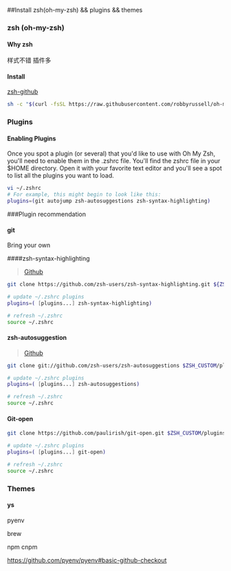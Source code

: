 ##Install zsh(oh-my-zsh) && plugins && themes

### zsh (oh-my-zsh)

#### Why zsh

样式不错 插件多 

#### Install

[zsh-github](https://github.com/robbyrussell/oh-my-zsh)

```bash
sh -c "$(curl -fsSL https://raw.githubusercontent.com/robbyrussell/oh-my-zsh/master/tools/install.sh)"
```

### Plugins

#### Enabling Plugins

Once you spot a plugin (or several) that you'd like to use with Oh My Zsh, you'll need to enable them in the .zshrc file. You'll find the zshrc file in your $HOME directory. Open it with your favorite text editor and you'll see a spot to list all the plugins you want to load.

```bash
vi ~/.zshrc
# For example, this might begin to look like this:
plugins=(git autojump zsh-autosuggestions zsh-syntax-highlighting)
```



###Plugin recommendation

#### git

Bring your own

####zsh-syntax-highlighting

> [Github](https://github.com/zsh-users/zsh-syntax-highlighting)

```bash
git clone https://github.com/zsh-users/zsh-syntax-highlighting.git ${ZSH_CUSTOM:-~/.oh-my-zsh/custom}/plugins/zsh-syntax-highlighting

# update ~/.zshrc plugins
plugins=( [plugins...] zsh-syntax-highlighting) 

# refresh ~/.zshrc 
source ~/.zshrc
```

#### zsh-autosuggestion

> [Github](https://github.com/zsh-users/zsh-autosuggestions)

```bash
git clone git://github.com/zsh-users/zsh-autosuggestions $ZSH_CUSTOM/plugins/zsh-autosuggestions

# update ~/.zshrc plugins
plugins=( [plugins...] zsh-autosuggestions) 

# refresh ~/.zshrc 
source ~/.zshrc
```

#### Git-open

```bash
git clone https://github.com/paulirish/git-open.git $ZSH_CUSTOM/plugins/git-open

# update ~/.zshrc plugins
plugins=( [plugins...] git-open) 

# refresh ~/.zshrc 
source ~/.zshrc
```



### Themes

#### ys



pyenv

brew

 npm cnpm



https://github.com/pyenv/pyenv#basic-github-checkout